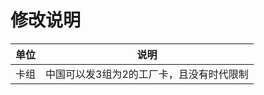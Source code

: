 <!--
 * @Author: Fullsize
 * @Date: 2021-12-12 23:57:50
 * @LastEditors: Fullsize
 * @LastEditTime: 2022-01-23 00:16:48
 * @FilePath: \AOE3-mod\chinese units strengthen\README.md
-->
# 修改说明
| 单位 | 说明 
| --- | --- |
|卡组|中国可以发3组为2的工厂卡，且没有时代限制|